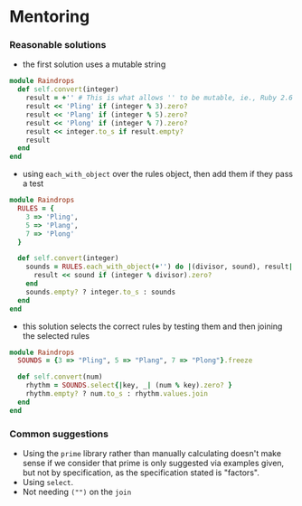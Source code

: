 # Mentoring

### Reasonable solutions

- the first solution uses a mutable string

```ruby
module Raindrops
  def self.convert(integer)
    result = +'' # This is what allows '' to be mutable, ie., Ruby 2.6
    result << 'Pling' if (integer % 3).zero?
    result << 'Plang' if (integer % 5).zero?
    result << 'Plong' if (integer % 7).zero?
    result << integer.to_s if result.empty?
    result
  end
end
```

- using `each_with_object` over the rules object, then add them if they pass a test

```ruby
module Raindrops
  RULES = {
    3 => 'Pling',
    5 => 'Plang',
    7 => 'Plong'
  }

  def self.convert(integer)
    sounds = RULES.each_with_object(+'') do |(divisor, sound), result|
      result << sound if (integer % divisor).zero?
    end
    sounds.empty? ? integer.to_s : sounds
  end
end
```

- this solution selects the correct rules by testing them and then joining the selected rules

```ruby
module Raindrops
  SOUNDS = {3 => "Pling", 5 => "Plang", 7 => "Plong"}.freeze

  def self.convert(num)
    rhythm = SOUNDS.select{|key, _| (num % key).zero? }
    rhythm.empty? ? num.to_s : rhythm.values.join
  end
end
```

### Common suggestions

- Using the `prime` library rather than manually calculating doesn't make sense if we consider that prime is only suggested via examples given, but not by specification, as the specification stated is "factors".
- Using `select`.
- Not needing `("")` on the `join`
